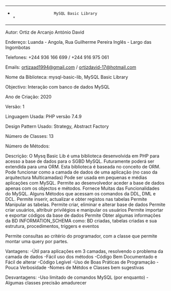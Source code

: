 

**************************************************************************************
*	   					MySQL Basic Library	     					     *
**************************************************************************************


Autor: Ortiz de Arcanjo António David

Endereço: Luanda - Angola, Rua Guilherme Pereira Inglês - Largo das Ingombotas

Telefones: +244 936 166 699 / +244 916 975 061

Emails:	   ortizaad1994@gmail.com / ortizdavid-17@hotmail.com

Nome da Biblioteca: mysql-basic-lib, MySQL Basic Library

Objectivo: Interação com banco de dados MySQL

Ano de Criação: 2020

Versão: 1

Linguagem Usada: PHP versão 7.4.9

Design Pattern Usado: Strategy, Abstract Factory

Número de Classes: 13

Número de Métodos:

Descrição:
O Mysq Basic Lib é uma biblioteca desenvolvida em PHP para acesso a base de dados para o SGBD MySQL. Futuramente poderá ser extendida para uma ORM.
Esta biblioteca é baseada no conceito de ORM.
Pode funcionar como a camada de dados de uma aplicação (no caso da arquitectura Multicamadas)
Pode ser usada em pequenas e médias aplicações com MySQL.
Permite ao desenvolvedor aceder a base de dados apenas com os objectos e métodos.
Fornece Muitas das Funcionalidades do MySQL.
Alguns Métodos que acessam os comandos da DDL, DML e DCL.
Permite inserir, actualizar e obter registos nas tabelas
Permite Manipular as tabelas.
Permite criar, eliminar e alterar base de dados
Permite criar usuários, altribuir privilégios e manipular os usuários
Permite importar e exportar códigos da base de dados
Permite Obter algumas informações da BD INFORMATION_SCHEMA como: BD criadas, tabelas criadas e sua estrutura, procedimentos, triggers e eventos

Permite consultas ao critério do programador, com a classe que permite montar uma query por partes.


Vantagens: 
	-Útil para aplicações em 3 camadas, resolvendo o problema da camada de dados
	-Fácil uso dos métodos
	-Código Bem Documentado e Fácil de alterar
	-Código Legível 
	-Uso de Boas Práticas de Programação
	-Pouca Verbosidade
	-Nomes de Métdos e Classes bem sugestivas

Desvantagens:
       -Uso limitado de comandos MySQL (por enquanto)
       -Algumas classes precisão amadurecer


